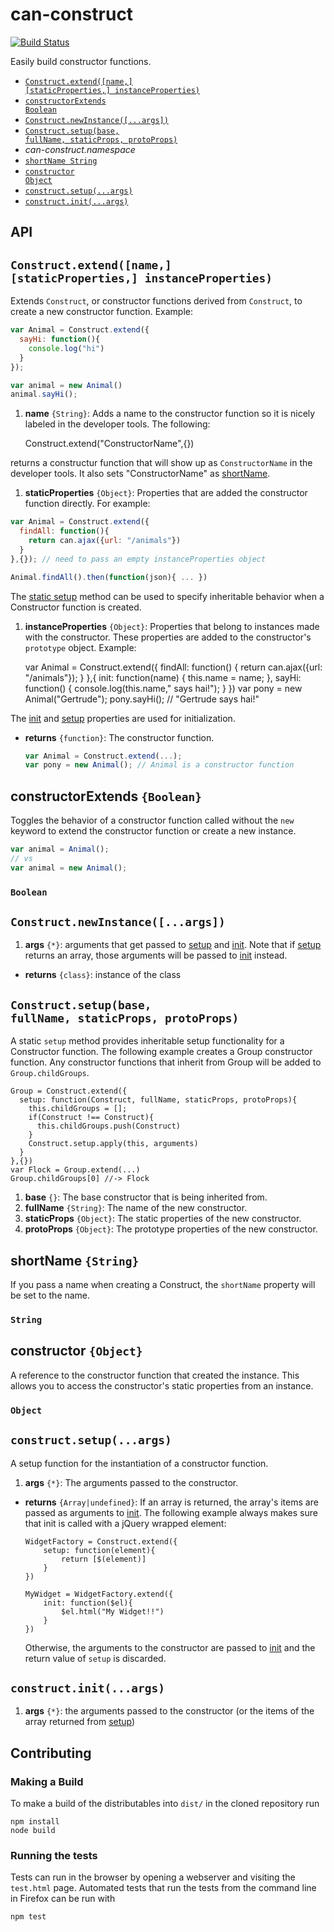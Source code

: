 # can-construct

[![Build Status](https://travis-ci.org/canjs/can-construct.png?branch=master)](https://travis-ci.org/canjs/can-construct)

Easily build constructor functions.


- <code>[Construct.extend([name,] [staticProperties,] instanceProperties)](#constructextendname-staticproperties-instanceproperties)</code>
- <code>[constructorExtends Boolean](#constructorextends-boolean)</code>
- <code>[Construct.newInstance([...args])](#constructnewinstanceargs)</code>
- <code>[Construct.setup(base, fullName, staticProps, protoProps)](#constructsetupbase-fullname-staticprops-protoprops)</code>
- _can-construct.namespace_
- <code>[shortName String](#shortname-string)</code>
- <code>[constructor Object](#constructor-object)</code>
- <code>[construct.setup(...args)](#constructsetupargs)</code>
- <code>[construct.init(...args)](#constructinitargs)</code>

## API


## <code>Construct.extend([name,] [staticProperties,] instanceProperties)</code>


Extends `Construct`, or constructor functions derived from `Construct`,
to create a new constructor function. Example:

```js
var Animal = Construct.extend({
  sayHi: function(){
    console.log("hi")
  }
});

var animal = new Animal()
animal.sayHi();
```


1. __name__ <code>{String}</code>:
  Adds a name to the constructor function so
  it is nicely labeled in the developer tools. The following:

      Construct.extend("ConstructorName",{})

  returns a constructur function that will show up as `ConstructorName`
  in the developer tools.
  It also sets "ConstructorName" as [shortName](#shortname-string).

1. __staticProperties__ <code>{Object}</code>:
  Properties that are added the constructor
  function directly. For example:

  ```js
  var Animal = Construct.extend({
    findAll: function(){
      return can.ajax({url: "/animals"})
    }
  },{}); // need to pass an empty instanceProperties object

  Animal.findAll().then(function(json){ ... })
  ```

  The [static setup](#constructsetupbase-fullname-staticprops-protoprops) method can be used to
  specify inheritable behavior when a Constructor function is created.

1. __instanceProperties__ <code>{Object}</code>:
  Properties that belong to
  instances made with the constructor. These properties are added to the
  constructor's `prototype` object. Example:

      var Animal = Construct.extend({
  	  findAll: function() {
  		return can.ajax({url: "/animals"});
  	  }
      },{
        init: function(name) {
          this.name = name;
        },
        sayHi: function() {
          console.log(this.name," says hai!");
        }
      })
      var pony = new Animal("Gertrude");
      pony.sayHi(); // "Gertrude says hai!"

  The [init](#constructinitargs) and [setup](#constructsetupargs) properties
  are used for initialization.


- __returns__ <code>{function}</code>:
  The constructor function.

  ```js
  var Animal = Construct.extend(...);
  var pony = new Animal(); // Animal is a constructor function
  ```
## constructorExtends `{Boolean}`

  Toggles the behavior of a constructor function called
 without the `new` keyword to extend the constructor function or
 create a new instance.

 ```js
 var animal = Animal();
 // vs
 var animal = new Animal();
 ```




### <code>Boolean</code>


## <code>Construct.newInstance([...args])</code>



1. __args__ <code>{*}</code>:
  arguments that get passed to [setup](#constructsetupargs) and [init](#constructinitargs). Note
  that if [setup](#constructsetupargs) returns an array, those arguments will be passed to [init](#constructinitargs)
  instead.

- __returns__ <code>{class}</code>:
  instance of the class


## <code>Construct.setup(base, fullName, staticProps, protoProps)</code>


A static `setup` method provides inheritable setup functionality
for a Constructor function. The following example
creates a Group constructor function.  Any constructor
functions that inherit from Group will be added to
`Group.childGroups`.


    Group = Construct.extend({
      setup: function(Construct, fullName, staticProps, protoProps){
        this.childGroups = [];
        if(Construct !== Construct){
          this.childGroups.push(Construct)
        }
        Construct.setup.apply(this, arguments)
      }
    },{})
    var Flock = Group.extend(...)
    Group.childGroups[0] //-> Flock


1. __base__ <code>{}</code>:
  The base constructor that is being inherited from.
1. __fullName__ <code>{String}</code>:
  The name of the new constructor.
1. __staticProps__ <code>{Object}</code>:
  The static properties of the new constructor.
1. __protoProps__ <code>{Object}</code>:
  The prototype properties of the new constructor.

## shortName `{String}`


If you pass a name when creating a Construct, the `shortName` property will be set to the
name.



### <code>String</code>

## constructor `{Object}`


A reference to the constructor function that created the instance. This allows you to access
the constructor's static properties from an instance.



### <code>Object</code>


## <code>construct.setup(...args)</code>


A setup function for the instantiation of a constructor function.


1. __args__ <code>{*}</code>:
  The arguments passed to the constructor.


- __returns__ <code>{Array|undefined}</code>:
  If an array is returned, the array's items are passed as
  arguments to [init](#constructinitargs). The following example always makes
  sure that init is called with a jQuery wrapped element:

      WidgetFactory = Construct.extend({
          setup: function(element){
              return [$(element)]
          }
      })

      MyWidget = WidgetFactory.extend({
          init: function($el){
              $el.html("My Widget!!")
          }
      })

  Otherwise, the arguments to the
  constructor are passed to [init](#constructinitargs) and the return value of `setup` is discarded.


## <code>construct.init(...args)</code>


1. __args__ <code>{*}</code>:
  the arguments passed to the constructor (or the items of the array returned from [setup](#constructsetupargs))


## Contributing

### Making a Build

To make a build of the distributables into `dist/` in the cloned repository run

```
npm install
node build
```

### Running the tests

Tests can run in the browser by opening a webserver and visiting the `test.html` page.
Automated tests that run the tests from the command line in Firefox can be run with

```
npm test
```
